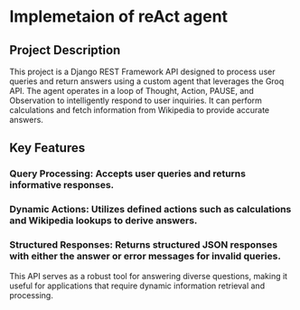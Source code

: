 # Implemetaion of reAct agent
## Project Description
This project is a Django REST Framework API designed to process user queries and return answers using a custom agent that leverages the Groq API. The agent operates in a loop of Thought, Action, PAUSE, and Observation to intelligently respond to user inquiries. It can perform calculations and fetch information from Wikipedia to provide accurate answers.

## Key Features
### Query Processing: Accepts user queries and returns informative responses.
### Dynamic Actions: Utilizes defined actions such as calculations and Wikipedia lookups to derive answers.
### Structured Responses: Returns structured JSON responses with either the answer or error messages for invalid queries.
This API serves as a robust tool for answering diverse questions, making it useful for applications that require dynamic information retrieval and processing.
